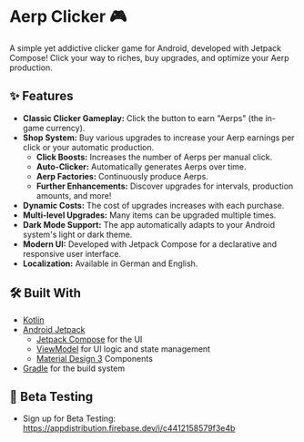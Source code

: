# Aerp Clicker 🎮

A simple yet addictive clicker game for Android, developed with Jetpack Compose! Click your way to riches, buy upgrades, and optimize your Aerp production.

## ✨ Features

*   **Classic Clicker Gameplay:** Click the button to earn "Aerps" (the in-game currency).
*   **Shop System:** Buy various upgrades to increase your Aerp earnings per click or your automatic production.
    *   **Click Boosts:** Increases the number of Aerps per manual click.
    *   **Auto-Clicker:** Automatically generates Aerps over time.
    *   **Aerp Factories:** Continuously produce Aerps.
    *   **Further Enhancements:** Discover upgrades for intervals, production amounts, and more!
*   **Dynamic Costs:** The cost of upgrades increases with each purchase.
*   **Multi-level Upgrades:** Many items can be upgraded multiple times.
*   **Dark Mode Support:** The app automatically adapts to your Android system's light or dark theme.
*   **Modern UI:** Developed with Jetpack Compose for a declarative and responsive user interface.
*   **Localization:** Available in German and English.

## 🛠️ Built With

*   [Kotlin](https://kotlinlang.org/)
*   [Android Jetpack](https://developer.android.com/jetpack)
    *   [Jetpack Compose](https://developer.android.com/jetpack/compose) for the UI
    *   [ViewModel](https://developer.android.com/topic/libraries/architecture/viewmodel) for UI logic and state management
    *   [Material Design 3](https://m3.material.io/) Components
*   [Gradle](https://gradle.org/) for the build system


## 🤖 Beta Testing

* Sign up for Beta Testing: https://appdistribution.firebase.dev/i/c4412158579f3e4b